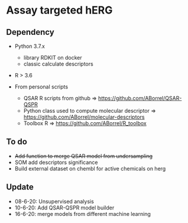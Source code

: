 # Assay targeted hERG

## Dependency
- Python 3.7.x
    - library RDKIT on docker
    - classic calculate descriptors

- R > 3.6


- From personal scripts
	- QSAR R scripts from github => https://github.com/ABorrel/QSAR-QSPR
	- Python class used to compute molecular descriptor => https://github.com/ABorrel/molecular-descriptors
	- Toolbox R => https://github.com/ABorrel/R_toolbox

## To do
- ~~Add function to merge QSAR model from undersampling~~
- SOM add descriptors significance 
- Build external dataset on chembl for active chemicals on herg


## Update
- 08-6-20: Unsupervised analysis 
- 10-6-20: Add QSAR-QSPR model builder
- 16-6-20: merge models from different machine learning

